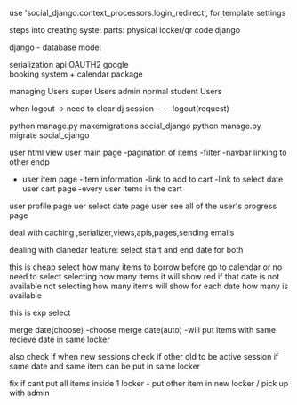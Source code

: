 use 'social_django.context_processors.login_redirect', for template settings

steps into creating syste:
parts:
physical locker/qr code
django

django -
database model

serialization
api
OAUTH2 google  
booking system + calendar package

managing Users
super Users
admin
normal student Users

when logout -> need to clear dj session ---- logout(request)

python manage.py makemigrations social_django
python manage.py migrate social_django

user html view
user main page
-pagination of items
-filter
-navbar linking to other endp

- user item page
  -item information
  -link to add to cart
  -link to select date
  user cart page
  -every user items in the cart

user profile page
uer select date page
user see all of the user's progress page

deal with caching ,serializer,views,apis,pages,sending emails

dealing with clanedar feature:
select start and end date for both

this is cheap
select how many items to borrow before go to calendar or no need to select
selecting how many items it will show red if that date is not available
not selecting how many items will show for each date how many is available

this is exp
select

merge date(choose)
-choose
merge date(auto)
-will put items with same recieve date in same locker

also check if when new sessions check if other old to be active session if same date and same item can be put in same locker

fix if cant put all items inside 1 locker - put other item in new locker / pick up with admin
